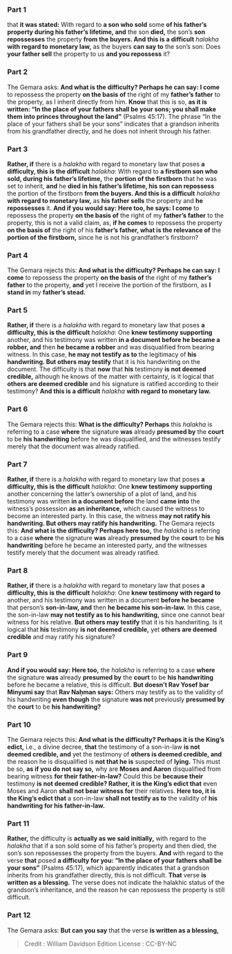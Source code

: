 
### Part 1
that <b>it was stated:</b> With regard to <b>a son who sold</b> some <b>of his father’s property during his father’s lifetime, and</b> the son <b>died,</b> the son’s <b>son repossesses</b> the property <b>from the buyers. And this is a difficult</b> <i>halakha</i> <b>with regard to monetary law,</b> as the buyers <b>can say to</b> the son’s son: Does <b>your father sell</b> the property to us <b>and you repossess</b> it?

### Part 2
The Gemara asks: <b>And what is the difficulty? Perhaps he can say: I come</b> to repossess the property <b>on the basis of</b> the right of my <b>father’s father</b> to the property, as I inherit directly from him. <b>Know</b> that this is so, <b>as it is written: “In the place of your fathers shall be your sons; you shall make them into princes throughout the land”</b> (Psalms 45:17). The phrase “In the place of your fathers shall be your sons” indicates that a grandson inherits from his grandfather directly, and he does not inherit through his father.

### Part 3
<b>Rather, if</b> there is a <i>halakha</i> with regard to monetary law that poses <b>a difficulty, this is the difficult</b> <i>halakha</i>: With regard to <b>a firstborn son who sold, during his father’s lifetime,</b> the <b>portion of the firstborn</b> that he was set to inherit, <b>and</b> he <b>died in his father’s lifetime, his son can repossess</b> the portion of the firstborn <b>from the buyers. And this is a difficult</b> <i>halakha</i> <b>with regard to monetary law,</b> as <b>his father sells</b> the property and <b>he repossesses</b> it. <b>And if you would say: Here too, he says: I come</b> to repossess the property <b>on the basis of</b> the right of my <b>father’s father</b> to the property, this is not a valid claim, as, <b>if he comes</b> to repossess the property <b>on the basis of</b> the right of his <b>father’s father, what is the relevance of</b> the <b>portion of the firstborn,</b> since he is not his grandfather’s firstborn?

### Part 4
The Gemara rejects this: <b>And what is the difficulty? Perhaps he can say: I come</b> to repossess the property <b>on the basis of</b> the right of my <b>father’s father</b> to the property, <b>and</b> yet I receive the portion of the firstborn, as <b>I stand in</b> my <b>father’s stead.</b>

### Part 5
<b>Rather, if</b> there is a <i>halakha</i> with regard to monetary law that poses <b>a difficulty, this is the difficult</b> <i>halakha</i>: One <b>knew testimony supporting</b> another, and his testimony was written <b>in a document before he became a robber, and</b> then <b>he became a robber</b> and was disqualified from bearing witness. In this case, <b>he may not testify as to</b> the legitimacy of <b>his handwriting. But others may testify</b> that it is his handwriting on the document. The difficulty is that <b>now</b> that <b>his</b> testimony <b>is not deemed credible,</b> although he knows of the matter with certainty, is it logical that <b>others are deemed credible</b> and his signature is ratified according to their testimony? <b>And this is a difficult</b> <i>halakha</i> <b>with regard to monetary law.</b>

### Part 6
The Gemara rejects this: <b>What is the difficulty? Perhaps</b> this <i>halakha</i> is referring to a case <b>where</b> the signature <b>was</b> already <b>presumed by</b> the <b>court</b> to be <b>his handwriting</b> before he was disqualified, and the witnesses testify merely that the document was already ratified.

### Part 7
<b>Rather, if</b> there is a <i>halakha</i> with regard to monetary law that poses <b>a difficulty, this is the difficult</b> <i>halakha</i>: One <b>knew testimony supporting</b> another concerning the latter’s ownership of a plot of land, and his testimony was written <b>in a document before</b> the land <b>came into</b> the witness’s possession <b>as an inheritance,</b> which caused the witness to become an interested party. In this case, the witness <b>may not ratify his handwriting. But others may ratify his handwriting.</b> The Gemara rejects this: <b>And what is the difficulty? Perhaps here too,</b> the <i>halakha</i> is referring to a case <b>where</b> the signature <b>was</b> already <b>presumed by</b> the <b>court</b> to be <b>his handwriting</b> before he became an interested party, and the witnesses testify merely that the document was already ratified.

### Part 8
<b>Rather, if</b> there is a <i>halakha</i> with regard to monetary law that poses <b>a difficulty, this is the difficult</b> <i>halakha</i>: One <b>knew testimony with regard to</b> another, and his testimony was written in a document <b>before he became</b> that person’s <b>son-in-law, and</b> then <b>he became his son-in-law.</b> In this case, the son-in-law <b>may not testify as to his handwriting,</b> since one cannot bear witness for his relative. <b>But others may testify</b> that it is his handwriting. Is it logical that <b>his</b> testimony <b>is not deemed credible,</b> yet <b>others are deemed credible</b> and may ratify his signature?

### Part 9
<b>And if you would say: Here too,</b> the <i>halakha</i> is referring to a case <b>where</b> the signature <b>was</b> already <b>presumed by</b> the <b>court</b> to be <b>his handwriting</b> before he became a relative, this is difficult. <b>But doesn’t Rav Yosef bar Minyumi say</b> that <b>Rav Naḥman says:</b> Others may testify as to the validity of his handwriting <b>even though</b> the signature <b>was not</b> previously <b>presumed by</b> the <b>court</b> to be <b>his handwriting?</b>

### Part 10
The Gemara rejects this: <b>And what is the difficulty? Perhaps it is the King’s edict,</b> i.e., a divine decree, <b>that</b> the testimony of a son-in-law <b>is not deemed credible, and</b> yet the testimony of <b>others is deemed credible, and</b> the reason he is disqualified is <b>not that he is</b> suspected of <b>lying.</b> This must be so, <b>as if you do not say so,</b> why are <b>Moses and Aaron</b> disqualified from bearing witness <b>for their father-in-law?</b> Could this be <b>because their</b> testimony <b>is not deemed credible? Rather, it is the King’s edict that</b> even Moses and Aaron <b>shall not bear witness for</b> their relatives. <b>Here too, it is the King’s edict that</b> a son-in-law <b>shall not testify as to</b> the validity of <b>his handwriting for his father-in-law.</b>

### Part 11
<b>Rather,</b> the difficulty is <b>actually as we said initially,</b> with regard to the <i>halakha</i> that if a son sold some of his father’s property and then died, the son’s son repossesses the property from the buyers. <b>And</b> with regard to the verse <b>that</b> posed <b>a difficulty for you: “In the place of your fathers shall be your sons”</b> (Psalms 45:17), which apparently indicates that a grandson inherits from his grandfather directly, this is not difficult. <b>That</b> verse <b>is written as a blessing.</b> The verse does not indicate the halakhic status of the grandson’s inheritance, and the reason he can repossess the property is still difficult.

### Part 12
The Gemara asks: <b>But can you say</b> that the verse <b>is written as a blessing,</b>

>Credit : William Davidson Edition
>License : CC-BY-NC